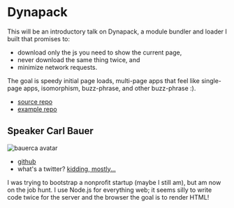 # Dynapack

This will be an introductory talk on Dynapack, a module bundler and loader
I built that promises to:

- download only the js you need to show the current page,
- never download the same thing twice, and
- minimize network requests.

The goal is speedy initial page loads, multi-page apps that feel like
single-page apps, isomorphism, buzz-phrase, and other buzz-phrase :).

- [source repo](https://github.com/bauerca/dynapack)
- [example repo](https://github.com/bauerca/dynapack-example-simple)


## Speaker Carl Bauer

![bauerca avatar](https://avatars1.githubusercontent.com/u/1803231?v=3&s=460)

- [github](https://github.com/bauerca)
- what's a twitter? [kidding, mostly...](https://twitter.com/bauercawastaken)

I was trying to bootstrap a nonprofit startup (maybe I still am), but am now on
the job hunt. I use Node.js for everything web; it seems silly to write code
twice for the server and the browser the goal is to render HTML!


